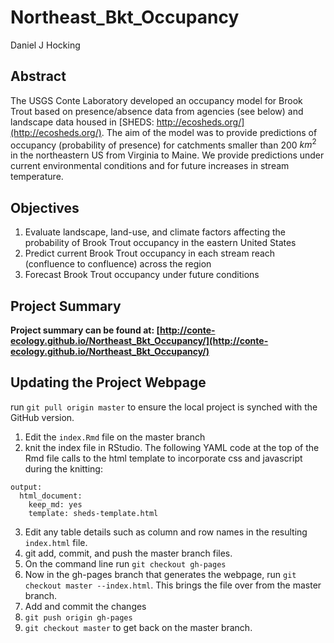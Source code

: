 # Northeast_Bkt_Occupancy

Daniel J Hocking   

## Abstract

The USGS Conte Laboratory developed an occupancy model for Brook Trout based on presence/absence data from agencies (see below) and landscape data housed in [SHEDS: http://ecosheds.org/](http://ecosheds.org/). The aim of the model was to provide predictions of occupancy (probability of presence) for catchments smaller than 200 $km^2$ in the northeastern US from Virginia to Maine. We provide predictions under current environmental conditions and for future increases in stream temperature.

## Objectives

1.  Evaluate landscape, land-use, and climate factors affecting the probability of Brook Trout occupancy in the eastern United States
2.  Predict current Brook Trout occupancy in each stream reach (confluence to confluence) across the region 
3.  Forecast Brook Trout occupancy under future conditions

## Project Summary

**Project summary can be found at: [http://conte-ecology.github.io/Northeast_Bkt_Occupancy/](http://conte-ecology.github.io/Northeast_Bkt_Occupancy/)**

## Updating the Project Webpage

run `git pull origin master` to ensure the local project is synched with the GitHub version.

1. Edit the `index.Rmd` file on the master branch
2. knit the index file in RStudio. The following YAML code at the top of the Rmd file calls to the html template to incorporate css and javascript during the knitting:

```
output: 
  html_document: 
    keep_md: yes
    template: sheds-template.html
```

3. Edit any table details such as column and row names in the resulting `index.html` file.
4. git add, commit, and push the master branch files.
5. On the command line run `git checkout gh-pages`
5. Now in the gh-pages branch that generates the webpage, run `git checkout master --index.html`. This brings the file over from the master branch.
7. Add and commit the changes
8. `git push origin gh-pages`
9. `git checkout master` to get back on the master branch.

